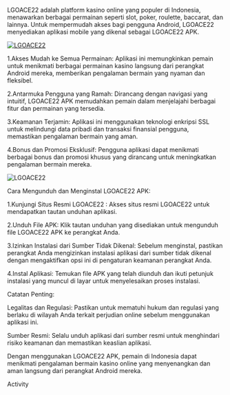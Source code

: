 LGOACE22 adalah platform kasino online yang populer di Indonesia, menawarkan berbagai permainan seperti slot, poker, roulette, baccarat, dan lainnya. Untuk mempermudah akses bagi pengguna Android, LGOACE22 menyediakan aplikasi mobile yang dikenal sebagai LGOACE22 APK.

<a href="https://t.ly/princesromanobet"><img src="https://res.cloudinary.com/ddebl8xax/image/upload/v1730944364/j9CAuJw_vt3itd.gif" alt="LGOACE22" border="0"></a>

1.Akses Mudah ke Semua Permainan: Aplikasi ini memungkinkan pemain untuk menikmati berbagai permainan kasino langsung dari perangkat Android mereka, memberikan pengalaman bermain yang nyaman dan fleksibel.​

2.Antarmuka Pengguna yang Ramah: Dirancang dengan navigasi yang intuitif, LGOACE22 APK memudahkan pemain dalam menjelajahi berbagai fitur dan permainan yang tersedia.​

3.Keamanan Terjamin: Aplikasi ini menggunakan teknologi enkripsi SSL untuk melindungi data pribadi dan transaksi finansial pengguna, memastikan pengalaman bermain yang aman.​

4.Bonus dan Promosi Eksklusif: Pengguna aplikasi dapat menikmati berbagai bonus dan promosi khusus yang dirancang untuk meningkatkan pengalaman bermain mereka.​

<img src="https://res.cloudinary.com/ddebl8xax/image/upload/v1742951378/Tambahkan_judul_4_ndwoh1.png" alt="LGOACE22" border="0"></a>

Cara Mengunduh dan Menginstal LGOACE22 APK:

1.Kunjungi Situs Resmi LGOACE22 : Akses situs resmi LGOACE22 untuk mendapatkan tautan unduhan aplikasi.​

2.Unduh File APK: Klik tautan unduhan yang disediakan untuk mengunduh file LGOACE22 APK ke perangkat Anda.​

3.Izinkan Instalasi dari Sumber Tidak Dikenal: Sebelum menginstal, pastikan perangkat Anda mengizinkan instalasi aplikasi dari sumber tidak dikenal dengan mengaktifkan opsi ini di pengaturan keamanan perangkat Anda.​

4.Instal Aplikasi: Temukan file APK yang telah diunduh dan ikuti petunjuk instalasi yang muncul di layar untuk menyelesaikan proses instalasi.​

Catatan Penting:

Legalitas dan Regulasi: Pastikan untuk mematuhi hukum dan regulasi yang berlaku di wilayah Anda terkait perjudian online sebelum menggunakan aplikasi ini.​

Sumber Resmi: Selalu unduh aplikasi dari sumber resmi untuk menghindari risiko keamanan dan memastikan keaslian aplikasi.​

Dengan menggunakan LGOACE22 APK, pemain di Indonesia dapat menikmati pengalaman bermain kasino online yang menyenangkan dan aman langsung dari perangkat Android mereka.​

Activity
